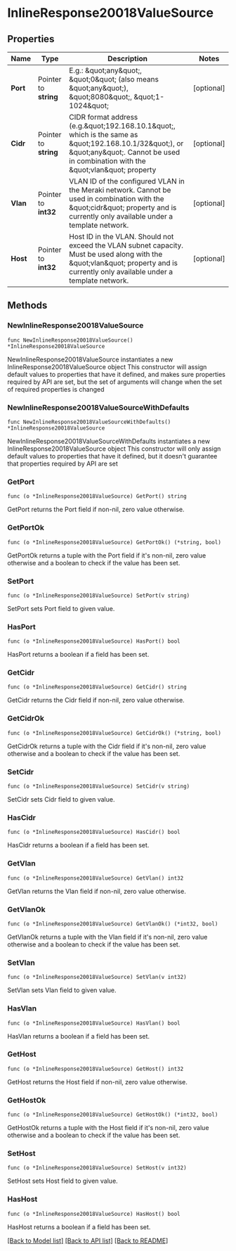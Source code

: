 # InlineResponse20018ValueSource

## Properties

Name | Type | Description | Notes
------------ | ------------- | ------------- | -------------
**Port** | Pointer to **string** | E.g.: \&quot;any\&quot;, \&quot;0\&quot; (also means \&quot;any\&quot;), \&quot;8080\&quot;, \&quot;1-1024\&quot; | [optional] 
**Cidr** | Pointer to **string** | CIDR format address (e.g.\&quot;192.168.10.1\&quot;, which is the same as \&quot;192.168.10.1/32\&quot;), or \&quot;any\&quot;. Cannot be used in combination with the \&quot;vlan\&quot; property | [optional] 
**Vlan** | Pointer to **int32** | VLAN ID of the configured VLAN in the Meraki network. Cannot be used in combination with the \&quot;cidr\&quot; property and is currently only available under a template network. | [optional] 
**Host** | Pointer to **int32** | Host ID in the VLAN. Should not exceed the VLAN subnet capacity. Must be used along with the \&quot;vlan\&quot; property and is currently only available under a template network. | [optional] 

## Methods

### NewInlineResponse20018ValueSource

`func NewInlineResponse20018ValueSource() *InlineResponse20018ValueSource`

NewInlineResponse20018ValueSource instantiates a new InlineResponse20018ValueSource object
This constructor will assign default values to properties that have it defined,
and makes sure properties required by API are set, but the set of arguments
will change when the set of required properties is changed

### NewInlineResponse20018ValueSourceWithDefaults

`func NewInlineResponse20018ValueSourceWithDefaults() *InlineResponse20018ValueSource`

NewInlineResponse20018ValueSourceWithDefaults instantiates a new InlineResponse20018ValueSource object
This constructor will only assign default values to properties that have it defined,
but it doesn't guarantee that properties required by API are set

### GetPort

`func (o *InlineResponse20018ValueSource) GetPort() string`

GetPort returns the Port field if non-nil, zero value otherwise.

### GetPortOk

`func (o *InlineResponse20018ValueSource) GetPortOk() (*string, bool)`

GetPortOk returns a tuple with the Port field if it's non-nil, zero value otherwise
and a boolean to check if the value has been set.

### SetPort

`func (o *InlineResponse20018ValueSource) SetPort(v string)`

SetPort sets Port field to given value.

### HasPort

`func (o *InlineResponse20018ValueSource) HasPort() bool`

HasPort returns a boolean if a field has been set.

### GetCidr

`func (o *InlineResponse20018ValueSource) GetCidr() string`

GetCidr returns the Cidr field if non-nil, zero value otherwise.

### GetCidrOk

`func (o *InlineResponse20018ValueSource) GetCidrOk() (*string, bool)`

GetCidrOk returns a tuple with the Cidr field if it's non-nil, zero value otherwise
and a boolean to check if the value has been set.

### SetCidr

`func (o *InlineResponse20018ValueSource) SetCidr(v string)`

SetCidr sets Cidr field to given value.

### HasCidr

`func (o *InlineResponse20018ValueSource) HasCidr() bool`

HasCidr returns a boolean if a field has been set.

### GetVlan

`func (o *InlineResponse20018ValueSource) GetVlan() int32`

GetVlan returns the Vlan field if non-nil, zero value otherwise.

### GetVlanOk

`func (o *InlineResponse20018ValueSource) GetVlanOk() (*int32, bool)`

GetVlanOk returns a tuple with the Vlan field if it's non-nil, zero value otherwise
and a boolean to check if the value has been set.

### SetVlan

`func (o *InlineResponse20018ValueSource) SetVlan(v int32)`

SetVlan sets Vlan field to given value.

### HasVlan

`func (o *InlineResponse20018ValueSource) HasVlan() bool`

HasVlan returns a boolean if a field has been set.

### GetHost

`func (o *InlineResponse20018ValueSource) GetHost() int32`

GetHost returns the Host field if non-nil, zero value otherwise.

### GetHostOk

`func (o *InlineResponse20018ValueSource) GetHostOk() (*int32, bool)`

GetHostOk returns a tuple with the Host field if it's non-nil, zero value otherwise
and a boolean to check if the value has been set.

### SetHost

`func (o *InlineResponse20018ValueSource) SetHost(v int32)`

SetHost sets Host field to given value.

### HasHost

`func (o *InlineResponse20018ValueSource) HasHost() bool`

HasHost returns a boolean if a field has been set.


[[Back to Model list]](../README.md#documentation-for-models) [[Back to API list]](../README.md#documentation-for-api-endpoints) [[Back to README]](../README.md)


